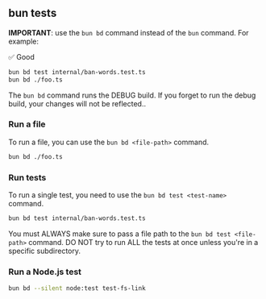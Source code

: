 ## bun tests

**IMPORTANT**: use the `bun bd` command instead of the `bun` command. For example:

✅ Good

```sh
bun bd test internal/ban-words.test.ts
bun bd ./foo.ts
```

The `bun bd` command runs the DEBUG build. If you forget to run the debug build, your changes will not be reflected..

### Run a file

To run a file, you can use the `bun bd <file-path>` command.

```sh
bun bd ./foo.ts
```

### Run tests

To run a single test, you need to use the `bun bd test <test-name>` command.

```sh
bun bd test internal/ban-words.test.ts
```

You must ALWAYS make sure to pass a file path to the `bun bd test <file-path>` command. DO NOT try to run ALL the tests at once unless you're in a specific subdirectory.

### Run a Node.js test

```sh
bun bd --silent node:test test-fs-link
```
